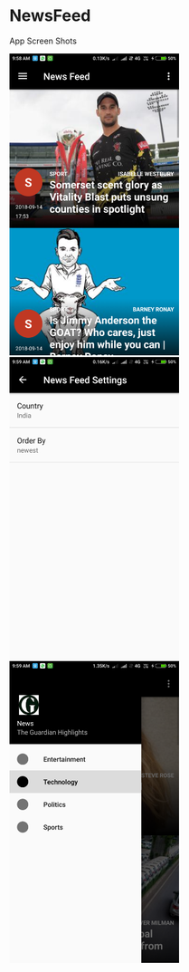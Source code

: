 # NewsFeed
App Screen Shots

<img src="app Screenshots/2.png" width = 300>

<img src="app Screenshots/3.png" width = 300>

<img src="app Screenshots/1.png" width = 300>

